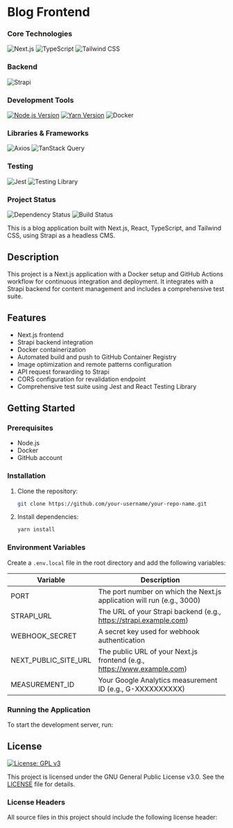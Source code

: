 # Blog Frontend

### Core Technologies
![Next.js](https://img.shields.io/badge/Next.js-000000?style=for-the-badge&logo=next.js&logoColor=white)
![TypeScript](https://img.shields.io/badge/TypeScript-007ACC?style=for-the-badge&logo=typescript&logoColor=white)
![Tailwind CSS](https://img.shields.io/badge/Tailwind_CSS-38B2AC?style=for-the-badge&logo=tailwind-css&logoColor=white)

### Backend
![Strapi](https://img.shields.io/badge/Strapi-2F2E8B?style=for-the-badge&logo=strapi&logoColor=white)

### Development Tools
[![Node.js Version](https://img.shields.io/badge/node-%3E%3D%2020.0.0-brightgreen)](https://nodejs.org/)
[![Yarn Version](https://img.shields.io/badge/yarn-%3E%3D%201.22.0-blue)](https://yarnpkg.com/)
![Docker](https://img.shields.io/badge/Docker-2496ED?style=for-the-badge&logo=docker&logoColor=white)

### Libraries & Frameworks
![Axios](https://img.shields.io/badge/Axios-5A29E4?style=for-the-badge&logo=axios&logoColor=white)
![TanStack Query](https://img.shields.io/badge/TanStack_Query-FF4154?style=for-the-badge&logo=react-query&logoColor=white)

### Testing
![Jest](https://img.shields.io/badge/Jest-C21325?style=for-the-badge&logo=jest&logoColor=white)
![Testing Library](https://img.shields.io/badge/Testing_Library-E33332?style=for-the-badge&logo=testing-library&logoColor=white)

### Project Status
![Dependency Status](https://img.shields.io/librariesio/github/Mowee59/blog-frontend?style=for-the-badge)
![Build Status](https://img.shields.io/github/actions/workflow/status/Mowee59/blog-frontend/ci.yml?branch=main&style=for-the-badge)

This is a blog application built with Next.js, React, TypeScript, and Tailwind CSS, using Strapi as a headless CMS.

## Description

This project is a Next.js application with a Docker setup and GitHub Actions workflow for continuous integration and deployment. It integrates with a Strapi backend for content management and includes a comprehensive test suite.

## Features

- Next.js frontend
- Strapi backend integration
- Docker containerization
- Automated build and push to GitHub Container Registry
- Image optimization and remote patterns configuration
- API request forwarding to Strapi
- CORS configuration for revalidation endpoint
- Comprehensive test suite using Jest and React Testing Library

## Getting Started

### Prerequisites

- Node.js
- Docker
- GitHub account

### Installation

1. Clone the repository:
   ```bash
   git clone https://github.com/your-username/your-repo-name.git
   ```
2. Install dependencies:
   ```bash
   yarn install
   ```

### Environment Variables

Create a `.env.local` file in the root directory and add the following variables:

| Variable | Description |
|----------|-------------|
| PORT | The port number on which the Next.js application will run (e.g., 3000) |
| STRAPI_URL | The URL of your Strapi backend (e.g., https://strapi.example.com) |
| WEBHOOK_SECRET | A secret key used for webhook authentication |
| NEXT_PUBLIC_SITE_URL | The public URL of your Next.js frontend (e.g., https://www.example.com) |
| MEASUREMENT_ID | Your Google Analytics measurement ID (e.g., G-XXXXXXXXXX) |

### Running the Application

To start the development server, run:

## License

[![License: GPL v3](https://img.shields.io/badge/License-GPLv3-blue.svg)](https://www.gnu.org/licenses/gpl-3.0)

This project is licensed under the GNU General Public License v3.0. See the [LICENSE](LICENSE) file for details.

### License Headers

All source files in this project should include the following license header:
